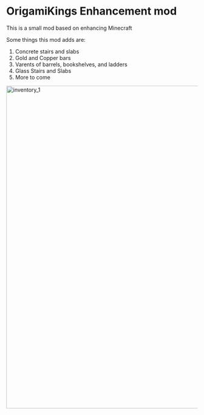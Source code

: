 # OrigamiKings Enhancement mod
This is a small mod based on enhancing Minecraft

Some things this mod adds are:
1. Concrete stairs and slabs
2. Gold and Copper bars
3. Varents of barrels, bookshelves, and ladders
4. Glass Stairs and Slabs
5. More to come
<img width="851" alt="inventory_1" src="https://user-images.githubusercontent.com/115757805/210160699-c984b0f4-4b5d-4b7f-86ec-e97d7a7ac0fb.png">
